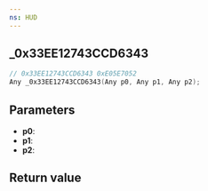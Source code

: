 ```yaml
---
ns: HUD
---
```

## _0x33EE12743CCD6343

```c
// 0x33EE12743CCD6343 0xE05E7052
Any _0x33EE12743CCD6343(Any p0, Any p1, Any p2);
```


## Parameters
* **p0**: 
* **p1**: 
* **p2**: 

## Return value
